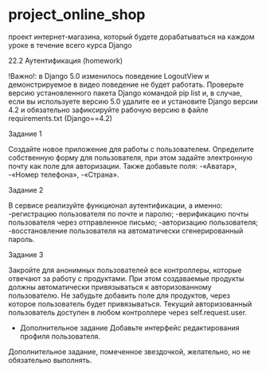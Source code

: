 # project_online_shop
проект интернет-магазина, который будете дорабатываться на каждом уроке в течение всего курса Django

22.2  Аутентификация (homework)

!Важно!: в Django 5.0 изменилось поведение LogoutView и демонстрируемое в видео поведение не будет работать. Проверьте версию установленного пакета Django командой pip list и, в случае, если вы используете версию 5.0 удалите ее и установите Django версии 4.2 и обязательно зафиксируйте рабочую версию в файле requirements.txt (Django==4.2)


Задание 1

Создайте новое приложение для работы с пользователем. 
Определите собственную форму для пользователя, при этом задайте электронную почту как поле для авторизации.
Также добавьте поля:
-«Аватар»,
-«Номер телефона»,
-«Страна».

Задание 2

В сервисе реализуйте функционал аутентификации, а именно:
-регистрацию пользователя по почте и паролю;
-верификацию почты пользователя через отправленное письмо;
-авторизацию пользователя;
-восстановление пользователя на автоматически сгенерированный пароль.


Задание 3

Закройте для анонимных пользователей все контроллеры, которые отвечают за работу с продуктами.
При этом создаваемые продукты должны автоматически привязываться к авторизованному пользователю.
Не забудьте добавить поле для продуктов, через которое пользователь будет привязываться.
Текущий авторизованный пользователь доступен в любом контроллере через 
self.request.user.

* Дополнительное задание
Добавьте интерфейс редактирования профиля пользователя.

Дополнительное задание, помеченное звездочкой, желательно, но не обязательно выполнять.





